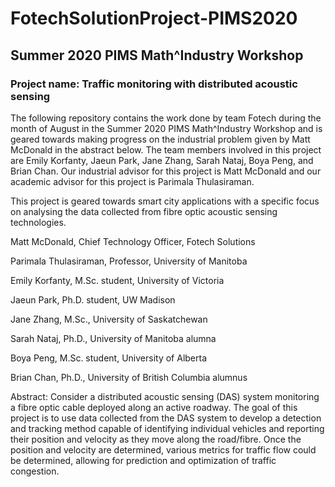 # FotechSolutionProject-PIMS2020
## Summer 2020 PIMS Math^Industry Workshop

### Project name: Traffic monitoring with distributed acoustic sensing

The following repository contains the work done by team Fotech during
the month of August in the Summer 2020 PIMS Math^Industry Workshop and 
is geared towards making progress on the industrial problem given by
Matt McDonald in the abstract below. The team members involved in this
project are Emily Korfanty, Jaeun Park, Jane Zhang, Sarah Nataj, Boya Peng, 
and Brian Chan. Our industrial advisor for this project is Matt McDonald 
and our academic advisor for this project is Parimala Thulasiraman. 

This project is geared towards smart city applications with a specific
focus on analysing the data collected from fibre optic acoustic sensing 
technologies.

Matt McDonald, Chief Technology Officer, Fotech Solutions

Parimala Thulasiraman, Professor, University of Manitoba

Emily Korfanty, M.Sc. student, University of Victoria

Jaeun Park, Ph.D. student, UW  Madison

Jane Zhang, M.Sc., University of Saskatchewan

Sarah Nataj, Ph.D., University of Manitoba alumna

Boya Peng, M.Sc. student, University of Alberta

Brian Chan, Ph.D., University of British Columbia alumnus

Abstract: Consider a distributed acoustic sensing (DAS) system monitoring a fibre optic cable deployed along an active roadway. The goal of this project is to use data collected from the DAS system to develop a detection and tracking method capable of identifying individual vehicles and reporting their position and velocity as they move along the road/fibre.  Once the position and velocity are determined, various metrics for traffic flow could be determined, allowing for prediction and optimization of traffic congestion.

